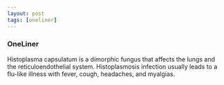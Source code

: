 ```yaml
---
layout: post
tags: [oneliner]
---
```



### OneLiner

Histoplasma capsulatum is a dimorphic fungus that affects the lungs and the reticuloendothelial system. Histoplasmosis infection usually leads to a flu-like illness with fever, cough, headaches, and myalgias.
